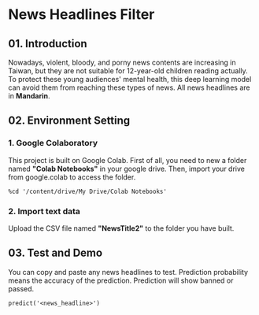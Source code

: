# News Headlines Filter


## 01. Introduction
Nowadays, violent, bloody, and porny news contents are increasing in Taiwan, but they are not suitable for 12-year-old children reading actually. To protect these young audiences' mental health, this deep learning model can avoid them from reaching these types of news. All news headlines are in **Mandarin**.

## 02. Environment Setting
### 1. Google Colaboratory
This project is built on Google Colab. First of all, you need to new a folder named **"Colab Notebooks"** in your google drive. Then, import your drive from google.colab to access the folder.

```
%cd '/content/drive/My Drive/Colab Notebooks'
```
 
 ### 2. Import text data
 Upload the CSV file named **"NewsTitle2"** to the folder you have built.


## 03. Test and Demo
You can copy and paste any news headlines to test.
Prediction probability means the accuracy of the prediction.
Prediction will show banned or passed.

```
predict('<news_headline>')
```

